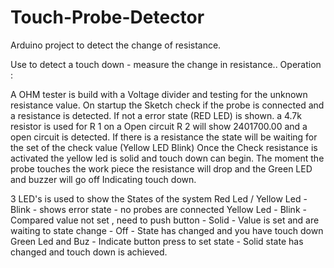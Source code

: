 # Touch-Probe-Detector
Arduino project to detect the change of resistance. 

Use to detect a touch down - measure the change in resistance..
Operation :

A OHM tester is build with a Voltage divider and testing for the unknown resistance value.
On startup the Sketch check if the probe is connected and a resistance is detected. If not a 
error state (RED LED) is shown. a 4.7k resistor is used for R 1 on a Open circuit R 2 will 
show 2401700.00 and a open  circuit  is detected.
If there is a resistance the state will be waiting for the set of the check value (Yellow LED Blink)
Once the Check resistance is activated the yellow led is solid and touch down can begin.
The moment the probe touches the work piece the resistance will drop and the Green LED and buzzer will 
go off Indicating touch down. 

3 LED's is used to show the States of the system
Red Led / Yellow Led - Blink   - shows error state - no probes are connected 
Yellow Led           - Blink   - Compared value not set , need to push button
                    - Solid   - Value is set and are waiting to state change
                    - Off     - State has changed and you have touch down
Green Led and Buz   - Indicate button press to set state
                    - Solid state has changed and touch down is achieved.
